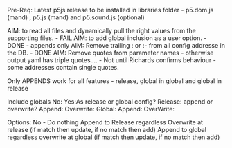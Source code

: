 Pre-Req: Latest p5js release to be installed in libraries folder - p5.dom.js (mand) , p5.js (mand) and p5.sound.js (optional)

AIM: to read all files and dynamically pull the right values from the supporting files. - FAIL
AIM: to add global inclusion as a user option. - DONE - appends only
AIM: Remove trailing : or :- from all config addresse in the DB. - DONE
AIM: Remove quotes from parameter names - otherwise output yaml has triple quotes.... - Not until Richards confirms behaviour - some addresses contain single quotes.


Only APPENDS work for all features - release, global in global and global in release

Include globals
No:
Yes:As release or global config?
    Release: append or overwrite?
        Append:
        Overwrite:
    Global:
        Append:
        OverWrite:

Options:
No - Do nothing
Append to Release regardless
Overwrite at release (if match then update, if no match then add)
Append to global regardless
overwrite at global (if match then update, if no match then add)


